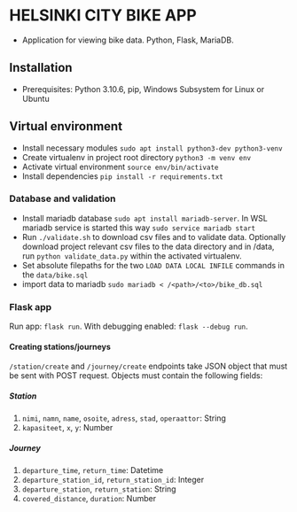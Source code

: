 # HELSINKI CITY BIKE APP

- Application for viewing bike data. Python, Flask, MariaDB.

## Installation

- Prerequisites: Python 3.10.6, pip, Windows Subsystem for Linux or Ubuntu

## Virtual environment

- Install necessary modules `sudo apt install python3-dev python3-venv`
- Create virtualenv in project root directory `python3 -m venv env`
- Activate virtual environment `source env/bin/activate`
- Install dependencies `pip install -r requirements.txt`

### Database and validation

- Install mariadb database `sudo apt install mariadb-server`. In WSL mariadb service is started this way `sudo service mariadb start`
- Run `./validate.sh` to download csv files and to validate data. Optionally download project relevant csv files to the data directory and in /data, run `python validate_data.py` within the activated virtualenv.
- Set absolute filepaths for the two `LOAD DATA LOCAL INFILE` commands in the `data/bike.sql`
- import data to mariadb `sudo mariadb < /<path>/<to>/bike_db.sql`

### Flask app

Run app: `flask run`. With debugging enabled: `flask --debug run`.

#### Creating stations/journeys

`/station/create` and `/journey/create` endpoints take JSON object that must be sent with POST request. Objects must contain the following fields:

##### Station

1. `nimi`, `namn`, `name`, `osoite`, `adress`, `stad`, `operaattor`: String
2. `kapasiteet`, `x`, `y`: Number

##### Journey

1. `departure_time`, `return_time`: Datetime
2. `departure_station_id`, `return_station_id`: Integer
3. `departure_station`, `return_station`: String
4. `covered_distance`, `duration`: Number
